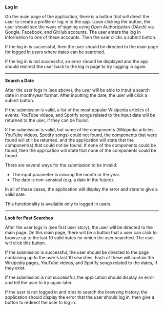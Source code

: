 **Log In**

On the main page of the application, there is a button that will direct the user to create a profile or log in to the app. Upon clicking the button, the user should see the ways of signing using Open Authorization (OAuth) via Google, Facebook, and GitHub accounts. The user enters the log in information to one of these accounts. Then the user clicks a submit button.

If the log in is successful, then the user should be directed to the main page for logged in users where dates can be searched.

If the log in is not successful, an error should be displayed and the app should redirect the user back to the log in page to try logging in again.


---


**Search a Date**

After the user logs in (see above), the user will be able to input a search date in month/year format. After inputting the date, the user will click a submit button. 

If the submission is valid, a list of the most popular Wikipedia articles of events, YouTube videos, and Spotify songs related to the input date will be returned to the user, if they can be found.

If the submission is valid, but some of the components (Wikipedia articles, YouTube videos, Spotify songs) could not found, the components that were found will still be returned, and the application will state that the component(s) that could not be found. If none of the components could be found, then the application will state that none of the components could be found.

There are several ways for the submission to be invalid:
* The input parameter is missing the month or the year.
* The date is non-sensical (e.g. a date in the future).

In all of these cases, the application will display the error and state to give a valid date.


This functionality is available only to logged in users.


---


**Look for Past Searches**

After the user logs in (see first user story), the user will be directed to the main page. On this main page, there will be a button that a user can click to browse up to the last 10 valid dates for which the user searched. The user will click this button.

If the submission is successful, the user should be directed to the page containing up to the user's last 10 searches. Each of these will contain the Wikipedia pages, YouTube videos, and Spotify songs related to the dates, if they exist.

If the submission is not successful, the application should display an error and tell the user to try again later.

If the user is not logged in and tries to search the browsing history, the application should display the error that the user should log in, then give a button to redirect the user to log in.